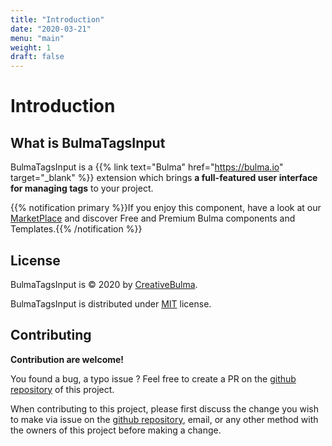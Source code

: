 ```yaml
---
title: "Introduction"
date: "2020-03-21"
menu: "main"
weight: 1
draft: false
---
```


# Introduction
## What is BulmaTagsInput

BulmaTagsInput is a {{% link text="Bulma" href="https://bulma.io" target="_blank" %}} extension which brings **a full-featured user interface for managing tags** to your project.

{{% notification primary %}}If you enjoy this component, have a look at our [MarketPlace](https://creativebulma.net) and discover Free and Premium Bulma components and Templates.{{% /notification %}}

## License
BulmaTagsInput is © 2020 by [CreativeBulma](https://creativebulma.net).

BulmaTagsInput is distributed under [MIT](https://github.com/CreativeBulma/bulma-tagsinput/blob/master/LICENSE) license.

## Contributing

**Contribution are welcome!**

You found a bug, a typo issue ? Feel free to create a PR on the [github repository](https://github.com/CreativeBulma/bulma-tagsinput/) of this project.

When contributing to this project, please first discuss the change you wish to make via issue on the [github repository](https://github.com/CreativeBulma/bulma-tagsinput//issues), email, or any other method with the owners of this project before making a change.
